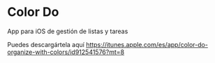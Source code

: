 Color Do
========

App para iOS de gestión de listas y tareas

Puedes descargártela aquí https://itunes.apple.com/es/app/color-do-organize-with-colors/id912541576?mt=8
